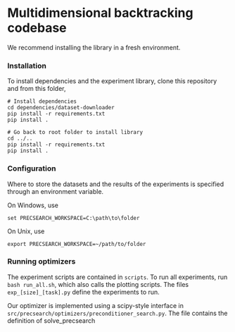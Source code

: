 # Multidimensional backtracking codebase


We recommend installing the library in a fresh environment.

### Installation 

To install dependencies and the experiment library, 
clone this repository and from this folder,

```
# Install dependencies 
cd dependencies/dataset-downloader 
pip install -r requirements.txt
pip install . 

# Go back to root folder to install library
cd ../..
pip install -r requirements.txt
pip install . 
```

### Configuration
Where to store the datasets and the results of the experiments
is specified through an environment variable.

On Windows, use
```
set PRECSEARCH_WORKSPACE=C:\path\to\folder
```
On Unix, use
```
export PRECSEARCH_WORKSPACE=~/path/to/folder
```

### Running optimizers

The experiment scripts are contained in `scripts`. 
To run all experiments, run `bash run_all.sh`, 
which also calls the plotting scripts. 
The files `exp_[size]_[task].py` define the experiments to run.


Our optimizer is implemented using a scipy-style interface 
in `src/precsearch/optimizers/preconditioner_search.py`. 
The file contains the definition of solve_precsearch